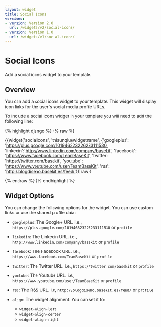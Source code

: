 ```yaml
---
layout: widget
title: Social Icons
versions:
- version: Version 2.0
  url: /widgets/v2/social-icons/
- version: Version 1.0
  url: /widgets/v1/social-icons/
---
```


# Social Icons

Add a social icons widget to your template.

## Overview

You can add a social icons widget to your template. This widget will display icon links for the user's social media profile URLs.

To include a social icons widget in your template you will need to add the following line:

{% highlight django %}
{% raw %}

  {{widget('socialicons', 'thisunqiuewidgetname', {'googleplus': 'https://plus.google.com/101946323226233111530', 'linkedin':'http://www.linkedin.com/company/basekit', 'facebook': 'https://www.facebook.com/TeamBaseKit', 'twitter': 'https://twitter.com/basekit', 'youtube': 'https://www.youtube.com/user/TeamBaseKit', 'rss': 'http://blogdiseno.basekit.es/feed/'})|raw}}

{% endraw %}
{% endhighlight %}

## Widget Options

You can change the following options for the widget. You can use custom links or use the shared profile data: 

* ```googleplus```: The Google+ URL. i.e., ```https://plus.google.com/101946323226233111530``` or ```profile```

* ```linkedin```: The Linkedin URL. i.e., ```http://www.linkedin.com/company/basekit``` or ```profile```

* ```facebook```: The Facebook URL. i.e., ```https://www.facebook.com/TeamBaseKit``` or ```profile```

* ```twitter```: The Twitter URL. i.e., ```https://twitter.com/basekit``` or ```profile```

* ```youtube```: The Youtube URL. i.e., ```https://www.youtube.com/user/TeamBaseKit``` or ```profile```

* ```rss```: The RSS URL. i.e, ```http://blogdiseno.basekit.es/feed/``` or ```profile```

* ```align```: The widget alignment. You can set it to:
  * ```widget-align-left```
  * ```widget-align-center```
  * ```widget-align-right```
